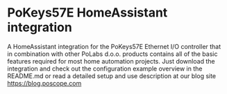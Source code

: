 # PoKeys57E HomeAssistant integration
A HomeAssistant integration for the PoKeys57E Ethernet I/O controller that in combination with other PoLabs d.o.o. products contains all of the basic features required for most home automation projects. Just download the integration and check out the configuration example overview in the README.md or read a detailed setup and use description at our blog site https://blog.poscope.com
